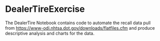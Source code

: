 # DealerTireExercise

The  DealerTire Notebook contains code to automate the recall data pull from https://www-odi.nhtsa.dot.gov/downloads/flatfiles.cfm and produce descriptive analysis and charts for the data.
